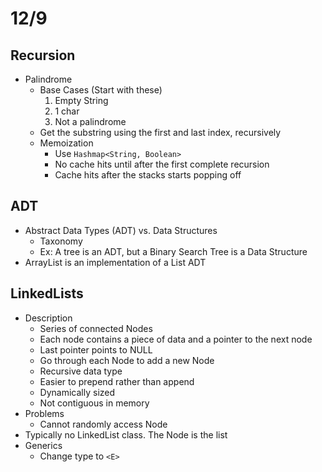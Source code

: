# 12/9

## Recursion
- Palindrome
  - Base Cases (Start with these)
    1. Empty String
    2. 1 char
    3. Not a palindrome
  - Get the substring using the first and last index, recursively
  - Memoization
    - Use `Hashmap<String, Boolean>`
    - No cache hits until after the first complete recursion
    - Cache hits after the stacks starts popping off

## ADT
- Abstract Data Types (ADT) vs. Data Structures
  - Taxonomy
  - Ex: A tree is an ADT, but a Binary Search Tree is a Data Structure
- ArrayList is an implementation of a List ADT

## LinkedLists
- Description
  - Series of connected Nodes
  - Each node contains a piece of data and a pointer to the next node
  - Last pointer points to NULL
  - Go through each Node to add a new Node
  - Recursive data type
  - Easier to prepend rather than append
  - Dynamically sized
  - Not contiguous in memory
- Problems
  - Cannot randomly access Node
- Typically no LinkedList class. The Node is the list
- Generics
  - Change type to `<E>`
